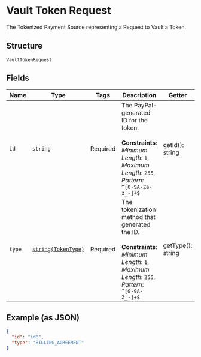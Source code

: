 
# Vault Token Request

The Tokenized Payment Source representing a Request to Vault a Token.

## Structure

`VaultTokenRequest`

## Fields

| Name | Type | Tags | Description | Getter | Setter |
|  --- | --- | --- | --- | --- | --- |
| `id` | `string` | Required | The PayPal-generated ID for the token.<br><br>**Constraints**: *Minimum Length*: `1`, *Maximum Length*: `255`, *Pattern*: `^[0-9A-Za-z_-]+$` | getId(): string | setId(string id): void |
| `type` | [`string(TokenType)`](../../doc/models/token-type.md) | Required | The tokenization method that generated the ID.<br><br>**Constraints**: *Minimum Length*: `1`, *Maximum Length*: `255`, *Pattern*: `^[0-9A-Z_-]+$` | getType(): string | setType(string type): void |

## Example (as JSON)

```json
{
  "id": "id8",
  "type": "BILLING_AGREEMENT"
}
```

